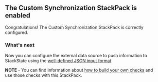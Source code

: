 ## The Custom Synchronization StackPack is enabled

Congratulations! The Custom Synchronization StackPack is correctly configured.

### What's next

Now you can configure the external data source to push information to StackState using the [well-defined JSON input format](https://l.stackstate.com/oyJfJn)

**NOTE** - You can find information about [how to build your own checks](https://l.stackstate.com/ksuW3h) and use those checks with this StackPack.
